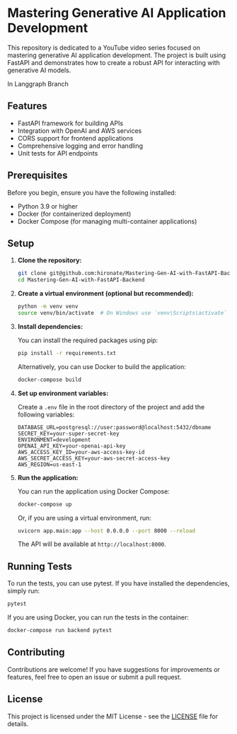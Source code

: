 # Mastering Generative AI Application Development

This repository is dedicated to a YouTube video series focused on mastering generative AI application development. The project is built using FastAPI and demonstrates how to create a robust API for interacting with generative AI models.

In Langgraph Branch

## Features

- FastAPI framework for building APIs
- Integration with OpenAI and AWS services
- CORS support for frontend applications
- Comprehensive logging and error handling
- Unit tests for API endpoints

## Prerequisites

Before you begin, ensure you have the following installed:

- Python 3.9 or higher
- Docker (for containerized deployment)
- Docker Compose (for managing multi-container applications)

## Setup

1. **Clone the repository:**

   ```bash
   git clone git@github.com:hironate/Mastering-Gen-AI-with-FastAPI-Backend.git
   cd Mastering-Gen-AI-with-FastAPI-Backend
   ```

2. **Create a virtual environment (optional but recommended):**

   ```bash
   python -m venv venv
   source venv/bin/activate  # On Windows use `venv\Scripts\activate`
   ```

3. **Install dependencies:**

   You can install the required packages using pip:

   ```bash
   pip install -r requirements.txt
   ```

   Alternatively, you can use Docker to build the application:

   ```bash
   docker-compose build
   ```

4. **Set up environment variables:**

   Create a `.env` file in the root directory of the project and add the following variables:

   ```env
   DATABASE_URL=postgresql://user:password@localhost:5432/dbname
   SECRET_KEY=your-super-secret-key
   ENVIRONMENT=development
   OPENAI_API_KEY=your-openai-api-key
   AWS_ACCESS_KEY_ID=your-aws-access-key-id
   AWS_SECRET_ACCESS_KEY=your-aws-secret-access-key
   AWS_REGION=us-east-1
   ```

5. **Run the application:**

   You can run the application using Docker Compose:

   ```bash
   docker-compose up
   ```

   Or, if you are using a virtual environment, run:

   ```bash
   uvicorn app.main:app --host 0.0.0.0 --port 8000 --reload
   ```

   The API will be available at `http://localhost:8000`.

## Running Tests

To run the tests, you can use pytest. If you have installed the dependencies, simply run:

```bash
pytest
```

If you are using Docker, you can run the tests in the container:

```bash
docker-compose run backend pytest
```

## Contributing

Contributions are welcome! If you have suggestions for improvements or features, feel free to open an issue or submit a pull request.

## License

This project is licensed under the MIT License - see the [LICENSE](LICENSE) file for details.
